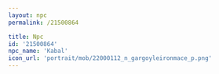 ```yaml
---
layout: npc
permalink: /21500864

title: Npc
id: '21500864'
npc_name: 'Kabal'
icon_url: 'portrait/mob/22000112_n_gargoyleironmace_p.png'
---
```

